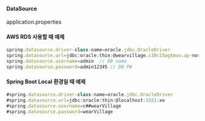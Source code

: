 #### DataSource
application.properties

#### AWS RDS 사용할 때 예제
```javascript
spring.datasource.driver-class-name=oracle.jdbc.OracleDriver  
spring.datasource.url=jdbc:oracle:thin:@wearvillage.c38c15agkmuv.ap-northeast-2.rds.amazonaws.com:1521:VILLAGE  // public IPv4 DNS + DB이름 (VILLAGE)
spring.datasource.username=admin  // DB name
spring.datasource.password=admin12345 // DB PW
```

#### Spring Boot Local 환경일 때 예제
```js
#spring.datasource.driver-class-name=oracle.jdbc.OracleDriver  
#spring.datasource.url=jdbc:oracle:thin:@localhost:1521:xe  
#spring.datasource.username=c##wearVillage  
#spring.datasource.password=wearVillage
```
